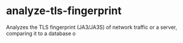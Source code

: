 # analyze-tls-fingerprint
Analyzes the TLS fingerprint (JA3/JA3S) of network traffic or a server, comparing it to a database o
